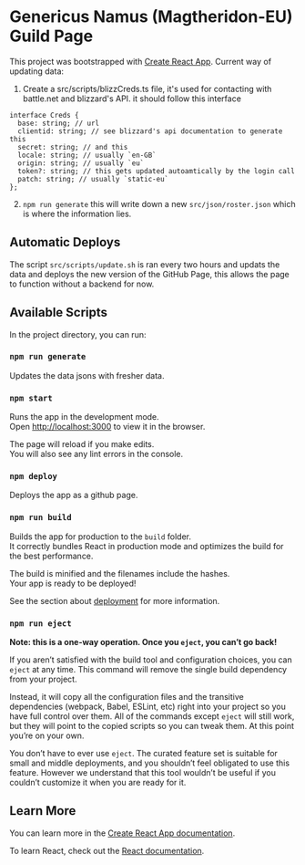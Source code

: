 # Genericus Namus (Magtheridon-EU) Guild Page

This project was bootstrapped with [Create React App](https://github.com/facebook/create-react-app).
Current way of updating data:
1. Create a src/scripts/blizzCreds.ts file, it's used for contacting with battle.net and blizzard's API. it should follow this interface 
```
interface Creds {
  base: string; // url
  clientid: string; // see blizzard's api documentation to generate this
  secret: string; // and this
  locale: string; // usually `en-GB`
  origin: string; // usually `eu`
  token?: string; // this gets updated autoamtically by the login call
  patch: string; // usually `static-eu`
};
```
2. `npm run generate` this will write down a new `src/json/roster.json` which is where the information lies.

## Automatic Deploys
The script `src/scripts/update.sh` is ran every two hours and updats the data and deploys the new version of the GitHub Page, this allows the page to function without a backend for now.


## Available Scripts

In the project directory, you can run:

### `npm run generate`
Updates the data jsons with fresher data.
### `npm start`

Runs the app in the development mode.\
Open [http://localhost:3000](http://localhost:3000) to view it in the browser.

The page will reload if you make edits.\
You will also see any lint errors in the console.

### `npm deploy`

Deploys the app as a github page.

### `npm run build`

Builds the app for production to the `build` folder.\
It correctly bundles React in production mode and optimizes the build for the best performance.

The build is minified and the filenames include the hashes.\
Your app is ready to be deployed!

See the section about [deployment](https://facebook.github.io/create-react-app/docs/deployment) for more information.

### `npm run eject`

**Note: this is a one-way operation. Once you `eject`, you can’t go back!**

If you aren’t satisfied with the build tool and configuration choices, you can `eject` at any time. This command will remove the single build dependency from your project.

Instead, it will copy all the configuration files and the transitive dependencies (webpack, Babel, ESLint, etc) right into your project so you have full control over them. All of the commands except `eject` will still work, but they will point to the copied scripts so you can tweak them. At this point you’re on your own.

You don’t have to ever use `eject`. The curated feature set is suitable for small and middle deployments, and you shouldn’t feel obligated to use this feature. However we understand that this tool wouldn’t be useful if you couldn’t customize it when you are ready for it.

## Learn More

You can learn more in the [Create React App documentation](https://facebook.github.io/create-react-app/docs/getting-started).

To learn React, check out the [React documentation](https://reactjs.org/).
